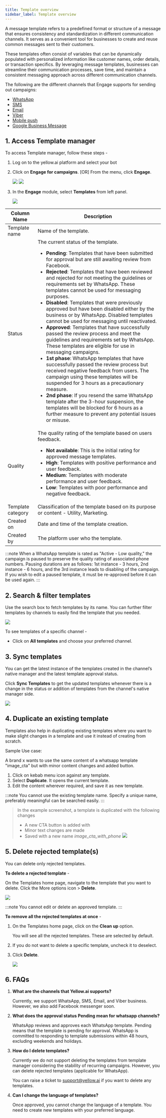 ```yaml
---
title: Template overview
sidebar_label: Template overview
---
```


A message template refers to a predefined format or structure of a message that ensures consistency and standardization in different communication channels. It serves as a convenient tool for businesses to create and reuse common messages sent to their customers. 

These templates often consist of variables that can be dynamically populated with personalized information like customer names, order details, or transaction specifics. By leveraging message templates, businesses can streamline their communication processes, save time, and maintain a consistent messaging approach across different communication channels.

The following are the different channels that Engage supports for sending out campaigns:

* [WhatsApp](https://docs.yellow.ai/docs/platform_concepts/engagement/outbound/templates/whatsapptemplate)
* [SMS](https://docs.yellow.ai/docs/platform_concepts/engagement/outbound/templates/sms-template)
* [Email](https://docs.yellow.ai/docs/platform_concepts/engagement/outbound/templates/email-template)
* [Viber](https://docs.yellow.ai/docs/platform_concepts/engagement/outbound/templates/viber-template)
* [Mobile push](https://docs.yellow.ai/docs/platform_concepts/engagement/outbound/templates/mobilepush)
* [Google Business Message](https://docs.yellow.ai/docs/platform_concepts/engagement/outbound/templates/gbm-template)

## 1. Access Template manager

To access Template manager, follow these steps -

1. Log on to the yellow.ai platform and select your bot 
2. Click on **Engage for campaigns**. [OR] From the menu, click **Engage**.

   ![](https://i.imgur.com/WTdyVg4.jpg)
   ![](https://i.imgur.com/v7ejLMF.jpg)

  

2. In the **Engage** module, select **Templates** from left panel.

   <img src="https://i.imgur.com/THa7a10.png"/>


Column Name | Description
------------- | ----------
Template name | Name of the template.
Status | The current status of the template.<ul><li>**Pending**: Templates that have been submitted for approval but are still awaiting review from Facebook.</li> <li>**Rejected**: Templates that have been reviewed and rejected for not meeting the guidelines or requirements set by WhatsApp. These templates cannot be used for messaging purposes.</li> <li>**Disabled**: Templates that were previously approved but have been disabled either by the business or by WhatsApp. Disabled templates cannot be used for messaging until reactivated.</li> <li>**Approved**: Templates that have successfully passed the review process and meet the guidelines and requirements set by WhatsApp. These templates are eligible for use in messaging campaigns.</li> <li>**1st phase**: WhatsApp templates that have successfully passed the review process but received negative feedback from users. The campaign using these templates will be suspended for 3 hours as a precautionary measure.</li> <li> **2nd phase**: If you resend the same WhatsApp template after the 3-hour suspension, the templates will be blocked for 6 hours as a further measure to prevent any potential issues or misuse.</li></ul>
Quality | The quality rating of the template based on users feedback.<ul><li>**Not available**: This is the initial rating for approved message templates.</li><li>**High**: Templates with positive performance and user feedback.</li><li>**Medium**: Templates with moderate performance and user feedback.</li><li>**Low**: Templates with poor performance and negative feedback.</li></ul>
Template category | Classification of the template based on its purpose or content - Utility, Marketing.
Created on | Date and time of the template creation. 
Created by | The platform user who the template.
  
:::note
When a WhatsApp template is rated as "Active - Low quality," the campaign is paused to preserve the quality rating of associated phone numbers. Pausing durations are as follows: 1st instance - 3 hours, 2nd instance - 6 hours, and the 3rd instance leads to disabling of the campaign. If you wish to edit a paused template, it must be re-approved before it can be used again.
:::



## 2. Search & filter templates

Use the search box to fetch templates by its name. You can further filter templates by channels to easily find the template that you needed.

![](https://i.imgur.com/J6a9jY7.png)

To see templates of a specific channel - 
* Click on **All templates** and choose your preferred channel.

## 3. Sync templates

You can get the latest instance of the templates created in the channel’s native manager and the latest template approval status. 

Click **Sync Templates**  to get the updated templates whenever there is a change in the status or addition of templates from the channel's native manager side.

![](https://i.imgur.com/STliaGv.png)

  



  



## 4. Duplicate an existing template

Templates also help in duplicating existing templates where you want to make slight changes in a template and use it instead of creating from scratch.


Sample Use case:

A brand x wants to use the same content of a whatsapp template "image_cta" but with minor content changes and added button.

  

1. Click on kebab menu icon against any template.
2. Select **Duplicate**. It opens the current template.
3. Edit the content wherever required, and save it as new template.

  
:::note
You cannot use the existing template name. Specify a unique name, preferably meaningful can be searched easily.
:::
  

> In the example screenshot, a template is duplicated with the following changes 
> *  A new CTA button is added with 
> * Minor text changes are made 
>  * Saved with a new name *image_cta_with_phone*
> ![](https://i.imgur.com/GVYprGv.gif)

  
  

## 5. Delete rejected template(s)

  
You can delete only rejected templates. 

**To delete a rejected template** - 

On the Templates home page, navigate to the template that you want to delete.
Click the More options icon > **Delete**.

   ![](https://i.imgur.com/24ycziU.gif)

:::note
You cannot edit or delete an approved template.
:::  

**To remove all the rejected templates at once** - 

1. On the Templates home page, click on the **Clean up** option.

   You will see all the rejected templates. These are selected by default.
   
3. If you do not want to delete a specific template, uncheck it to deselect. 
4. Click **Delete**.


   ![](https://i.imgur.com/fKoTP1I.gif)

  


## 6. FAQs

1. **What are the channels that Yellow.ai supports?**

   Currently, we support WhatsApp, SMS, Email, and Viber business. However, we also add Facebook messenger soon.

  

2. **What does the approval status Pending mean for whatsapp channels?**

   WhatsApp reviews and approves each WhatsApp template.  Pending means that the template is pending for approval. WhatsApp is committed to responding to template submissions within 48 hours, excluding weekends and holidays.

  

3. **How do I delete templates?**

   Currently we do not support deleting the templates from template manager considering the stability of recurring campaigns. However, you can delete rejected templates (applicable for WhatsApp).

   You can raise a ticket to support@yellow.ai if you want to delete any templates.

  

4. **Can I change the language of templates?**

   Once approved, you cannot change the language of a template. You need to create new templates with your preferred language.